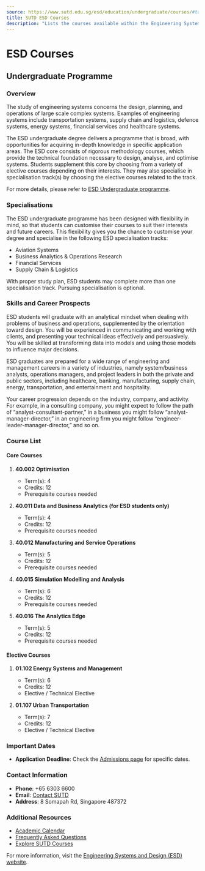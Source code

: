 ```yaml
---
source: https://www.sutd.edu.sg/esd/education/undergraduate/courses/#tabs
title: SUTD ESD Courses
description: "Lists the courses available within the Engineering Systems and Design (ESD) pillar."
---
```


# ESD Courses

## Undergraduate Programme

### Overview
The study of engineering systems concerns the design, planning, and operations of large scale complex systems. Examples of engineering systems include transportation systems, supply chain and logistics, defence systems, energy systems, financial services and healthcare systems.

The ESD undergraduate degree delivers a programme that is broad, with opportunities for acquiring in-depth knowledge in specific application areas. The ESD core consists of rigorous methodology courses, which provide the technical foundation necessary to design, analyse, and optimise systems. Students supplement this core by choosing from a variety of elective courses depending on their interests. They may also specialise in specialisation track(s) by choosing the elective courses related to the track.

For more details, please refer to [ESD Undergraduate programme](https://www.sutd.edu.sg/esd/education/undergraduate/curriculum/beyond-ay-2019/).

### Specialisations
The ESD undergraduate programme has been designed with flexibility in mind, so that students can customise their courses to suit their interests and future careers. This flexibility gives you the chance to customise your degree and specialise in the following ESD specialisation tracks:

* Aviation Systems
* Business Analytics & Operations Research
* Financial Services
* Supply Chain & Logistics

With proper study plan, ESD students may complete more than one specialisation track. Pursuing specialisation is optional.

### Skills and Career Prospects
ESD students will graduate with an analytical mindset when dealing with problems of business and operations, supplemented by the orientation toward design. You will be experienced in communicating and working with clients, and presenting your technical ideas effectively and persuasively. You will be skilled at transforming data into models and using those models to influence major decisions.

ESD graduates are prepared for a wide range of engineering and management careers in a variety of industries, namely system/business analysts, operations managers, and project leaders in both the private and public sectors, including healthcare, banking, manufacturing, supply chain, energy, transportation, and entertainment and hospitality.

Your career progression depends on the industry, company, and activity. For example, in a consulting company, you might expect to follow the path of “analyst-consultant-partner,” in a business you might follow “analyst-manager-director,” in an engineering firm you might follow “engineer-leader-manager-director,” and so on.

### Course List
#### Core Courses
1. **40.002 Optimisation**  
   - Term(s): 4  
   - Credits: 12  
   - Prerequisite courses needed

2. **40.011 Data and Business Analytics (for ESD students only)**  
   - Term(s): 4  
   - Credits: 12  
   - Prerequisite courses needed

3. **40.012 Manufacturing and Service Operations**  
   - Term(s): 5  
   - Credits: 12  
   - Prerequisite courses needed

4. **40.015 Simulation Modelling and Analysis**  
   - Term(s): 6  
   - Credits: 12  
   - Prerequisite courses needed

5. **40.016 The Analytics Edge**  
   - Term(s): 5  
   - Credits: 12  
   - Prerequisite courses needed

#### Elective Courses
1. **01.102 Energy Systems and Management**  
   - Term(s): 6  
   - Credits: 12  
   - Elective / Technical Elective

2. **01.107 Urban Transportation**  
   - Term(s): 7  
   - Credits: 12  
   - Elective / Technical Elective

### Important Dates
- **Application Deadline**: Check the [Admissions page](https://sutd.go-vip.net/admissions) for specific dates.

### Contact Information
- **Phone**: +65 6303 6600  
- **Email**: [Contact SUTD](https://www.sutd.edu.sg/esd/contact-us/)  
- **Address**: 8 Somapah Rd, Singapore 487372  

### Additional Resources
- [Academic Calendar](https://www.sutd.edu.sg/esd/education/undergraduate/academic-calendar/overview/ay2024-onwards/)  
- [Frequently Asked Questions](https://www.sutd.edu.sg/esd/education/undergraduate/faq/)  
- [Explore SUTD Courses](https://www.sutd.edu.sg/esd/education/undergraduate/courses/)  

For more information, visit the [Engineering Systems and Design (ESD) website](https://www.sutd.edu.sg/esd/).